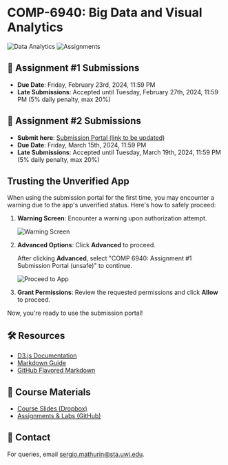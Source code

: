 # COMP-6940: Big Data and Visual Analytics

![Data Analytics](https://img.shields.io/badge/Data%20Analytics-6940-blue.svg?style=flat-square)
![Assignments](https://img.shields.io/badge/Assignments-1-green.svg?style=flat-square)

## 📑 Assignment #1 Submissions

- **Due Date**: Friday, February 23rd, 2024, 11:59 PM
- **Late Submissions**: Accepted until Tuesday, February 27th, 2024, 11:59 PM (5% daily penalty, max 20%)

## 📑 Assignment #2 Submissions

- **Submit here**: [Submission Portal (link to be updated)](#)
- **Due Date**: Friday, March 15th, 2024, 11:59 PM
- **Late Submissions**: Accepted until Tuesday, March 19th, 2024, 11:59 PM (5% daily penalty, max 20%)

## Trusting the Unverified App

When using the submission portal for the first time, you may encounter a warning due to the app's unverified status. Here's how to safely proceed:

1. **Warning Screen**: Encounter a warning upon authorization attempt.
   
   ![Warning Screen](https://i.imgur.com/UauhlZ4.png)

2. **Advanced Options**: Click **Advanced** to proceed.
   
   After clicking **Advanced**, select "COMP 6940: Assignment #1 Submission Portal (unsafe)" to continue.
   
   ![Proceed to App](https://i.imgur.com/y5zSJrp.png)

4. **Grant Permissions**: Review the requested permissions and click **Allow** to proceed.

Now, you're ready to use the submission portal!

## 🛠️ Resources

- [D3.js Documentation](https://d3js.org/)
- [Markdown Guide](https://www.markdownguide.org/)
- [GitHub Flavored Markdown](https://github.github.com/gfm/)

## 📖 Course Materials

- [Course Slides (Dropbox)](https://www.dropbox.com/scl/fo/emkt3amnm5c923ht29fc1/h?rlkey=tsn23hy22kb52ohpmr49u0vsv&dl=0)
- [Assignments & Labs (GitHub)](https://github.com/Santius0/COMP-6940)

## 📧 Contact

For queries, email [sergio.mathurin@sta.uwi.edu](mailto:sergio.mathurin@sta.uwi.edu).
